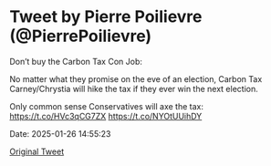 # Tweet by Pierre Poilievre (@PierrePoilievre)

Don’t buy the Carbon Tax Con Job:

No matter what they promise on the eve of an election, Carbon Tax Carney/Chrystia will hike the tax if they ever win the next election.

Only common sense Conservatives will axe the tax: https://t.co/HVc3qCG7ZX https://t.co/NYOtUUihDY

Date: 2025-01-26 14:55:23

[Original Tweet](https://x.com/PierrePoilievre/status/1883529172448108967)
